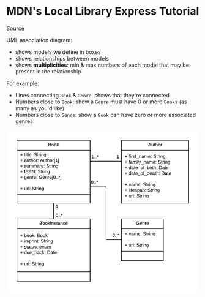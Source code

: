 # MDN's Local Library Express Tutorial

[Source](https://developer.mozilla.org/en-US/docs/Learn/Server-side/Express_Nodejs/skeleton_website)

UML association diagram:

- shows models we define in boxes
- shows relationships between models
- shows **multiplicities**: min & max numbers of each model that may be present in the relationship

For example:

- Lines connecting `Book` & `Genre`: shows that they're connected
- Numbers close to `Book`: show a `Genre` must have 0 or more `Books` (as many as you'd like)
- Numbers close to `Genre`: show a `Book` can have zero or more associated genres

![UML Association Diagram](screenshots/library_website_-_mongoose_express.png)
